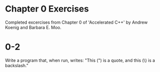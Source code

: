 # Chapter 0 Exercises
Completed excercises from Chapter 0 of 'Accelerated C++' by Andrew Koenig and Barbara E. Moo.

# 0-2
Write a program that, when run, writes: "This (") is a quote, and this (\\) is a backslash."
